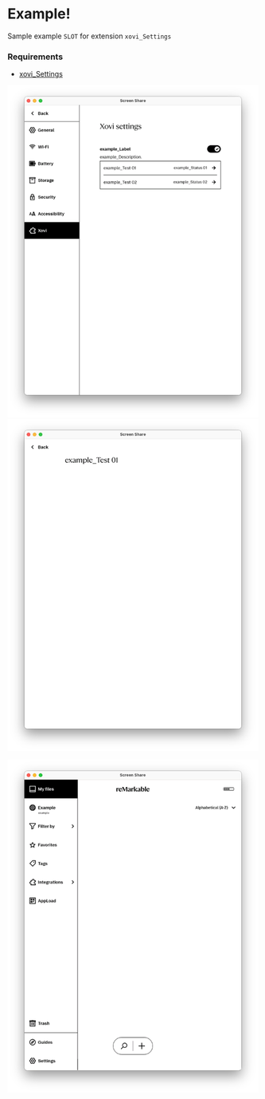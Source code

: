 # Example!
Sample example ``` SLOT ``` for extension ``` xovi_Settings ``` 

### Requirements
* [xovi_Settings](https://github.com/PepikVaio/reMarkable_Xovi_Extensions/tree/main/xovi_Settings)

![xovi_Example](https://github.com/PepikVaio/reMarkable_Xovi_Extensions/blob/main/xovi_Settings/example_Item/.pictures/xovi_Example_Settings.png?raw=true)
![example_Item_01](https://github.com/PepikVaio/reMarkable_Xovi_Extensions/blob/main/xovi_Settings/example_Item/.pictures/example_Item_01.png?raw=true)

![sidebar_Example](https://github.com/PepikVaio/reMarkable_Xovi_Extensions/blob/main/xovi_Settings/example_Item/.pictures/sidebar_Example.png?raw=true)


